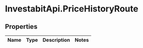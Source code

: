 # InvestabitApi.PriceHistoryRoute

## Properties
Name | Type | Description | Notes
------------ | ------------- | ------------- | -------------


